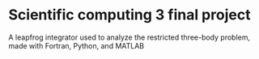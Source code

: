 # Scientific computing 3 final project

A leapfrog integrator used to analyze the restricted three-body problem, made with Fortran, Python, and MATLAB
